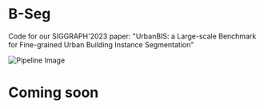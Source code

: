 # B-Seg
Code for our SIGGRAPH'2023 paper: "UrbanBIS: a Large-scale Benchmark for Fine-grained Urban Building Instance Segmentation"

![Pipeline Image](https://github.com/fullcyxuc/B-Seg/blob/main/docs/methodPipeline.jpg)

# Coming soon

